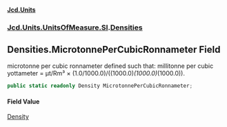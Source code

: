 #### [Jcd.Units](index.md 'index')
### [Jcd.Units.UnitsOfMeasure.SI](Jcd.Units.UnitsOfMeasure.SI.md 'Jcd.Units.UnitsOfMeasure.SI').[Densities](Densities.md 'Jcd.Units.UnitsOfMeasure.SI.Densities')

## Densities.MicrotonnePerCubicRonnameter Field

microtonne per cubic ronnameter defined such that: millitonne per cubic yottameter = μt/Rm³ × (1.0/1000.0)/((1000.0)*(1000.0)*(1000.0)).

```csharp
public static readonly Density MicrotonnePerCubicRonnameter;
```

#### Field Value
[Density](Density.md 'Jcd.Units.UnitTypes.Density')